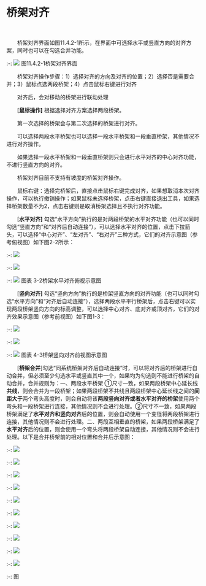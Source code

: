 # 桥架对齐
<br/>

&emsp;&emsp;桥架对齐界面如图11.4.2\-1所示，在界面中可选择水平或竖直方向的对齐方案，同时也可以在勾选合并功能。

:-: ![](images/584.png)
图11.4.2\-1桥架对齐界面

&emsp;&emsp;桥架对齐操作步骤：1）选择对齐的方向及对齐的位置；2）选择否是需要合并；3）鼠标点选两段桥架；4）点击鼠标右键进行对齐

&emsp;&emsp;对齐后，会对移动的桥架进行联动处理

&emsp;&emsp;[**鼠标操作\]** 根据选择对齐方案选择两段桥架。

&emsp;&emsp;第一次选择的桥架会与第二次选择的桥架进行对齐。

&emsp;&emsp;可以选择两段水平桥架也可以选择一段水平桥架和一段垂直桥架，其他情况不进行对齐操作。

&emsp;&emsp;如果选择一段水平桥架和一段垂直桥架则只会进行水平对齐的中心对齐功能，不进行竖直方向的对齐。

&emsp;&emsp;桥架对齐目前不支持有坡度的桥架对齐操作。

&emsp;&emsp;鼠标右键：选择完桥架后，直接点击鼠标右键完成对齐，如果想取消本次对齐操作，可以执行撤销操作；如果鼠标未选择桥架，点击右键直接退出工具，如果选择桥架数量不为2，点击右键则是取消桥架选择且不执行对齐功能。

&emsp;&emsp;\[**水平对齐\]** 勾选“水平方向”执行的是对两段桥架的水平对齐功能（也可以同时勾选“竖直方向”和“对齐后自动连接”），可以选择水平对齐的位置，点击下拉箭头，可以选择“中心对齐”、“左对齐”、“右对齐”三种方式，它们的对齐示意图（参考俯视图）如下图2\-2所示：

:-: ![](images/585.png)

:-: ![](images/586.png)

:-: ![](images/587.png)
图表 3\-2桥架水平对齐俯视示意图

&emsp;&emsp;[**竖向对齐\]** 勾选“竖向方向”执行的是桥架竖直方向的对齐功能（也可以同时勾选“水平方向”和“对齐后自动连接”），选择两段水平平行桥架后，点击右键可以实现两段桥架竖向方向的标高调整，可以选择中心对齐、底对齐或顶对齐，它们的对齐效果示意图（参考前视图）如下图1\-3：

:-: ![](images/588.png)

:-: ![](images/589.png)

:-: ![](images/590.png)
图表 4\-3桥架竖向对齐前视图示意图

&emsp;&emsp;[**桥架合并**]勾选“同系统桥架对齐后自动连接”时，可以将对齐后的桥架进行自动合并，但必须至少勾选水平或竖直其中一个，如果均为勾选则不能进行桥架的自动合并，合并规则为：一、两段水平桥架 ①尺寸一致，如果两段桥架中心延长线**共线**，则会合并为一段桥架；如果两段桥架不共线且两段桥架中心延长线之间的**间距大于**两个弯头高度时，则会自动将该**两段竖向对齐或者水平对齐的桥架**使用两个弯头和一段桥架进行连接，其他情况则不会进行处理。②尺寸不一致，如果两段桥架满足了**水平对齐****和竖向****对齐**后的位置，则会自动使用一个变径将两段桥架进行连接，其他情况则不会进行处理。二、两段互相垂直的桥架，如果两段桥架满足了**水平对齐**后的位置，则会使用一个弯头将两段桥架自动连接，其他情况则不会进行处理。以下是合并桥架前的相对位置和合并后示意图：

:-: ![](images/591.png)

:-: ![](images/592.png)

:-: ![](images/593.png)

:-: ![](images/594.png)

:-: ![](images/595.png)

:-: ![](images/596.png)

:-: ![](images/597.png)

:-: ![](images/598.png)

:-: ![](images/600.png)

:-: ![](images/601.png) 

:-: 图
